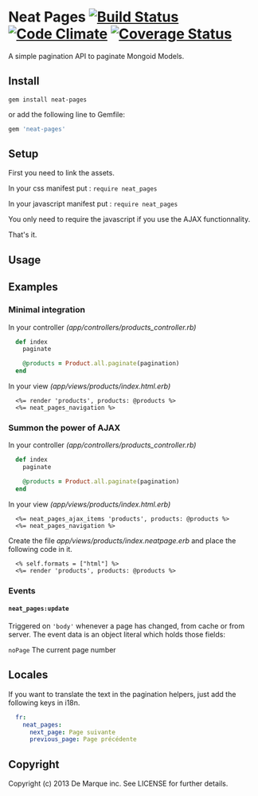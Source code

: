 Neat Pages [![Build Status](https://secure.travis-ci.org/alchimikweb/neat-pages.png?branch=master)](http://travis-ci.org/alchimikweb/neat-pages) [![Code Climate](https://codeclimate.com/repos/528cee3ff3ea004423002e3a/badges/827a98ba3031fc15077c/gpa.png)](https://codeclimate.com/repos/528cee3ff3ea004423002e3a/feed) [![Coverage Status](https://coveralls.io/repos/alchimikweb/neat-pages/badge.png)](https://coveralls.io/r/alchimikweb/neat-pages)
===============

A simple pagination API to paginate Mongoid Models.

Install
-------

```
gem install neat-pages
```

or add the following line to Gemfile:

```ruby
gem 'neat-pages'
```


Setup
-----

First you need to link the assets.

In your css manifest put : ``` require neat_pages ```

In your javascript manifest put : ``` require neat_pages ```

You only need to require the javascript if you use the AJAX functionnality.

That's it.


Usage
-----


Examples
--------

### Minimal integration

In your controller *(app/controllers/products_controller.rb)*

```ruby
  def index
    paginate

    @products = Product.all.paginate(pagination)
  end
```

In your view *(app/views/products/index.html.erb)*

```erb
  <%= render 'products', products: @products %>
  <%= neat_pages_navigation %>
```


### Summon the power of AJAX

In your controller *(app/controllers/products_controller.rb)*

```ruby
  def index
    paginate

    @products = Product.all.paginate(pagination)
  end
```

In your view *(app/views/products/index.html.erb)*

```erb
  <%= neat_pages_ajax_items 'products', products: @products %>
  <%= neat_pages_navigation %>
```

Create the file *app/views/products/index.neatpage.erb* and place the following code in it.

```erb
  <% self.formats = ["html"] %>
  <%= render 'products', products: @products %>
```
### Events

#### `neat_pages:update`

Triggered on `'body'` whenever a page has changed, from cache or from server.
The event data is an object literal which holds those fields:

`noPage` The current page number

Locales
-------

If you want to translate the text in the pagination helpers, just add the following keys in i18n.

```yml
  fr:
    neat_pages:
      next_page: Page suivante
      previous_page: Page précédente
```


Copyright
---------

Copyright (c) 2013 De Marque inc. See LICENSE for further details.
